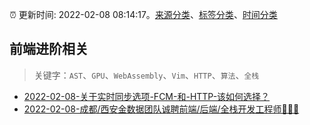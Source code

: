 :alarm_clock: 更新时间: 2022-02-08 08:14:17。[来源分类](../README.md)、[标签分类](../TAGS.md)、[时间分类](../TIMELINE.md)

## 前端进阶相关


> 关键字：`AST`、`GPU`、`WebAssembly`、`Vim`、`HTTP`、`算法`、`全栈`



- [2022-02-08-关于实时同步选项-FCM-和-HTTP-该如何选择？](https://www.v2ex.com/t/832473) 
- [2022-02-08-成都/西安金数据团队诚聘前端/后端/全栈开发工程师🚀🚀🚀](https://www.v2ex.com/t/832447) 